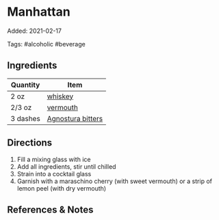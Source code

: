 # Manhattan

Added: 2021-02-17

Tags: #alcoholic #beverage

## Ingredients

| Quantity | Item                                                        |
| -------- | ----------------------------------------------------------- |
| 2 oz     | [whiskey](../_ingredients/whiskey.md)                       |
| 2/3 oz   | [vermouth](../_ingredients/vermouth.md)                     |
| 3 dashes | [Agnostura bitters](../_ingredients/agnostura%20bitters.md) |

## Directions

1. Fill a mixing glass with ice
2. Add all ingredients, stir until chilled
3. Strain into a cocktail glass
4. Garnish with a maraschino cherry (with sweet vermouth) or a strip of lemon peel (with dry vermouth)

## References & Notes

[^1]: Original recipe: The Periodic Table of Cocktails

[^2]: The Rob Roy is the made the same way as a Manhattan, just with scotch whiskey instead of bourbon or rye
